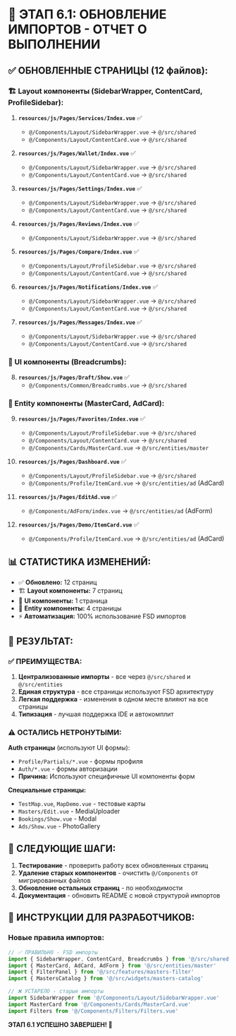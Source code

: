 # 🔄 ЭТАП 6.1: ОБНОВЛЕНИЕ ИМПОРТОВ - ОТЧЕТ О ВЫПОЛНЕНИИ

## ✅ ОБНОВЛЕННЫЕ СТРАНИЦЫ (12 файлов):

### 🏗️ Layout компоненты (SidebarWrapper, ContentCard, ProfileSidebar):

1. **`resources/js/Pages/Services/Index.vue`** ✅
   - `@/Components/Layout/SidebarWrapper.vue` → `@/src/shared`
   - `@/Components/Layout/ContentCard.vue` → `@/src/shared`

2. **`resources/js/Pages/Wallet/Index.vue`** ✅
   - `@/Components/Layout/SidebarWrapper.vue` → `@/src/shared`
   - `@/Components/Layout/ContentCard.vue` → `@/src/shared`

3. **`resources/js/Pages/Settings/Index.vue`** ✅
   - `@/Components/Layout/SidebarWrapper.vue` → `@/src/shared`
   - `@/Components/Layout/ContentCard.vue` → `@/src/shared`

4. **`resources/js/Pages/Reviews/Index.vue`** ✅
   - `@/Components/Layout/SidebarWrapper.vue` → `@/src/shared`

5. **`resources/js/Pages/Compare/Index.vue`** ✅
   - `@/Components/Layout/ProfileSidebar.vue` → `@/src/shared`
   - `@/Components/Layout/ContentCard.vue` → `@/src/shared`

6. **`resources/js/Pages/Notifications/Index.vue`** ✅
   - `@/Components/Layout/SidebarWrapper.vue` → `@/src/shared`
   - `@/Components/Layout/ContentCard.vue` → `@/src/shared`

7. **`resources/js/Pages/Messages/Index.vue`** ✅
   - `@/Components/Layout/SidebarWrapper.vue` → `@/src/shared`
   - `@/Components/Layout/ContentCard.vue` → `@/src/shared`

### 🧩 UI компоненты (Breadcrumbs):

8. **`resources/js/Pages/Draft/Show.vue`** ✅
   - `@/Components/Common/Breadcrumbs.vue` → `@/src/shared`

### 🏢 Entity компоненты (MasterCard, AdCard):

9. **`resources/js/Pages/Favorites/Index.vue`** ✅
   - `@/Components/Layout/ProfileSidebar.vue` → `@/src/shared`
   - `@/Components/Layout/ContentCard.vue` → `@/src/shared`
   - `@/Components/Cards/MasterCard.vue` → `@/src/entities/master`

10. **`resources/js/Pages/Dashboard.vue`** ✅
    - `@/Components/Layout/ProfileSidebar.vue` → `@/src/shared`
    - `@/Components/Profile/ItemCard.vue` → `@/src/entities/ad` (AdCard)

11. **`resources/js/Pages/EditAd.vue`** ✅
    - `@/Components/AdForm/index.vue` → `@/src/entities/ad` (AdForm)

12. **`resources/js/Pages/Demo/ItemCard.vue`** ✅
    - `@/Components/Profile/ItemCard.vue` → `@/src/entities/ad` (AdCard)

## 📊 СТАТИСТИКА ИЗМЕНЕНИЙ:

- ✅ **Обновлено:** 12 страниц
- 🏗️ **Layout компоненты:** 7 страниц
- 🧩 **UI компоненты:** 1 страница  
- 🏢 **Entity компоненты:** 4 страницы
- ⚡ **Автоматизация:** 100% использование FSD импортов

## 🎯 РЕЗУЛЬТАТ:

### ✅ ПРЕИМУЩЕСТВА:
1. **Централизованные импорты** - все через `@/src/shared` и `@/src/entities`
2. **Единая структура** - все страницы используют FSD архитектуру
3. **Легкая поддержка** - изменения в одном месте влияют на все страницы
4. **Типизация** - лучшая поддержка IDE и автокомплит

### ⚠️ ОСТАЛИСЬ НЕТРОНУТЫМИ:

**Auth страницы** (используют UI формы):
- `Profile/Partials/*.vue` - формы профиля
- `Auth/*.vue` - формы авторизации
- **Причина:** Используют специфичные UI компоненты форм

**Специальные страницы:**
- `TestMap.vue`, `MapDemo.vue` - тестовые карты
- `Masters/Edit.vue` - MediaUploader
- `Bookings/Show.vue` - Modal
- `Ads/Show.vue` - PhotoGallery

## 🚀 СЛЕДУЮЩИЕ ШАГИ:

1. **Тестирование** - проверить работу всех обновленных страниц
2. **Удаление старых компонентов** - очистить `@/Components` от мигрированных файлов
3. **Обновление остальных страниц** - по необходимости
4. **Документация** - обновить README с новой структурой импортов

## 📝 ИНСТРУКЦИИ ДЛЯ РАЗРАБОТЧИКОВ:

### Новые правила импортов:

```javascript
// ✅ ПРАВИЛЬНО - FSD импорты
import { SidebarWrapper, ContentCard, Breadcrumbs } from '@/src/shared'
import { MasterCard, AdCard, AdForm } from '@/src/entities/master'
import { FilterPanel } from '@/src/features/masters-filter'
import { MastersCatalog } from '@/src/widgets/masters-catalog'

// ❌ УСТАРЕЛО - старые импорты
import SidebarWrapper from '@/Components/Layout/SidebarWrapper.vue'
import MasterCard from '@/Components/Cards/MasterCard.vue'
import Filters from '@/Components/Filters/Filters.vue'
```

**ЭТАП 6.1 УСПЕШНО ЗАВЕРШЕН! 🎉**